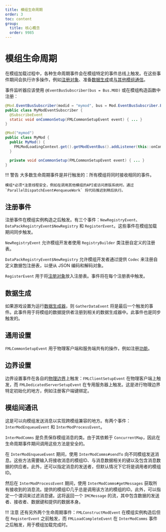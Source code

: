 ```yaml
---
title: 模组生命周期
order: 3
toc: content
group:
  title: 核心概念
  order: 9985
---
```

模组生命周期
==============

在模组加载过程中，各种生命周期事件会在模组特定的事件总线上触发。在这些事件期间会执行许多操作，例如[注册对象][registering]、准备[数据生成][datagen]或[与其他模组通信][imc]。

事件监听器应该使用 `@EventBusSubscriber(bus = Bus.MOD)` 或在模组构造函数中注册：

```Java
@Mod.EventBusSubscriber(modid = "mymod", bus = Mod.EventBusSubscriber.Bus.MOD)
public class MyModEventSubscriber {
  @SubscribeEvent
  static void onCommonSetup(FMLCommonSetupEvent event) { ... }
}

@Mod("mymod")
public class MyMod {
  public MyMod() {
    FMLModLoadingContext.get().getModEventBus().addListener(this::onCommonSetup);
  } 

  private void onCommonSetup(FMLCommonSetupEvent event) { ... }
}
```

!!! 警告
    大多数生命周期事件是并行触发的：所有模组将同时接收相同的事件。
    
    模组*必须*注意线程安全，例如在调用其他模组的API或访问原版系统时。通过 `ParallelDispatchEvent#enqueueWork` 将代码推迟到稍后执行。

注册事件
---------------

注册事件在模组实例构造之后触发。有三个事件：`NewRegistryEvent`、`DataPackRegistryEvent$NewRegistry` 和 `RegisterEvent`。这些事件在模组加载期间同步触发。

`NewRegistryEvent` 允许模组开发者使用 `RegistryBuilder` 类注册自定义的注册表。

`DataPackRegistryEvent$NewRegistry` 允许模组开发者通过提供 `Codec` 来注册自定义数据包注册表，以便从 JSON 编码和解码对象。

`RegisterEvent` 用于将[注册对象][registering]放入注册表。事件将在每个注册表中触发。

数据生成
---------------

如果游戏设置为运行[数据生成器][datagen]，则 `GatherDataEvent` 将是最后一个触发的事件。此事件用于将模组的数据提供者注册到相关的数据生成器中。此事件也是同步触发的。

通用设置
------------

`FMLCommonSetupEvent` 用于物理客户端和服务端共有的操作，例如注册[功能][capabilities]。

边界设置
-----------

边界设置事件在各自的[物理边界][sides]上触发：`FMLClientSetupEvent` 在物理客户端上触发，而 `FMLDedicatedServerSetupEvent` 在专用服务器上触发。这是进行物理边界特定初始化的地方，例如注册客户端键绑定。

模组间通讯
-------------

这是可以向模组发送消息以实现跨模组兼容的地方。有两个事件：`InterModEnqueueEvent` 和 `InterModProcessEvent`。

`InterModComms` 是负责保存模组消息的类。由于其依赖于 `ConcurrentMap`，因此在生命周期事件期间调用这些方法是安全的。

在 `InterModEnqueueEvent` 期间，使用 `InterModComms#sendTo` 向不同模组发送消息。这些方法需要输入将接收消息的模组ID、与消息数据相关的键以及包含消息数据的供应者。此外，还可以指定消息的发送者，但默认情况下它将是调用者的模组ID。

然后在 `InterModProcessEvent` 期间，使用 `InterModComms#getMessages` 获取所有接收到的消息流。提供的模组ID几乎总是调用该方法的模组的ID。此外，可以指定一个谓词来过滤消息键。这将返回一个 `IMCMessage` 的流，其中包含数据的发送者、接收者、数据键和提供的数据本身。

!!! 注意
    还有另外两个生命周期事件：`FMLConstructModEvent` 在模组实例构造后但在 `RegisterEvent` 之前触发，而 `FMLLoadCompleteEvent` 在 `InterModComms` 事件之后触发，用于模组加载完成时。

[registering]: ./registries.md#methods-for-registering
[capabilities]: ../datastorage/capabilities.md
[datagen]: ../datagen/index.md
[imc]: ./lifecycle.md#intermodcomms
[sides]: ./sides.md